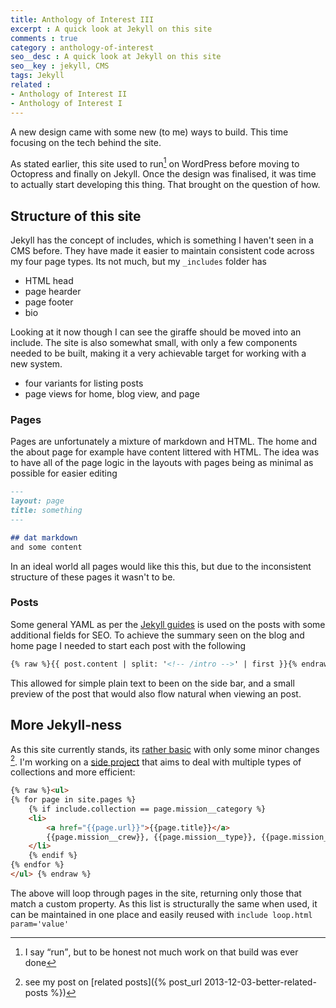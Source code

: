 ```yaml
---
title: Anthology of Interest III
excerpt : A quick look at Jekyll on this site
comments : true
category : anthology-of-interest
seo__desc : A quick look at Jekyll on this site
seo__key : jekyll, CMS
tags: Jekyll
related :
- Anthology of Interest II
- Anthology of Interest I
---
```

A new design came with some new (to me) ways to build. This time focusing on the tech behind the site.
<!-- /intro -->

As stated earlier, this site used to run[^1] on WordPress before moving to Octopress and finally on Jekyll. Once the design was finalised, it was time to actually start developing this thing. That brought on the question of how.

## Structure of this site
Jekyll has the concept of includes, which is something I haven't seen in a CMS before. They have made it easier to maintain consistent code across my four page types. Its not much, but my `_includes` folder has

- HTML head
- page hearder
- page footer
- bio

Looking at it now though I can see the giraffe should be moved into an include. The site is also somewhat small, with only a few components needed to be built, making it a very achievable target for working with a new system.

- four variants for listing posts
- page views for home, blog view, and page


### Pages
Pages are unfortunately a mixture of markdown and HTML. The home and the about page for example have content littered with HTML. The idea was to have all of the page logic in the layouts with pages being as minimal as possible for easier editing

~~~ markdown
---
layout: page
title: something
---

## dat markdown
and some content
~~~

In an ideal world all pages would like this this, but due to the inconsistent structure of these pages it wasn't to be.

### Posts
Some general YAML as per the [Jekyll guides](http://jekyllrb.com/docs/frontmatter/) is used on the posts with some additional fields for SEO. To achieve the summary seen on the blog and home page I needed to start each post with the following

~~~ html
{% raw %}{{ post.content | split: '<!-- /intro -->' | first }}{% endraw %}
~~~

This allowed for simple plain text to been on the side bar, and a small preview of the post that would also flow natural when viewing an post.

## More Jekyll-ness
As this site currently stands, its [rather basic](https://twitter.com/iamdevloper/status/420254040677961728) with only some minor changes [^2]. I'm working on a [side project](https://github.com/Piderman/DESI) that aims to deal with multiple types of collections and more efficient:

~~~ html
{% raw %}<ul>
{% for page in site.pages %}
    {% if include.collection == page.mission__category %}
    <li>
        <a href="{{page.url}}">{{page.title}}</a>
        {{page.mission__crew}}, {{page.mission__type}}, {{page.mission__outcome}}
    </li>
    {% endif %}
{% endfor %}
</ul> {% endraw %}
~~~

The above will loop through pages in the site, returning only those that match a custom property. As this list is structurally the same when used, it can be maintained in one place and easily reused with `include loop.html param='value'`


[^1]: I say <q>run</q>, but to be honest not much work on that build was ever done
[^2]: see my post on [related posts]({% post_url 2013-12-03-better-related-posts %})
